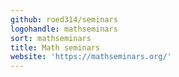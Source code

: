 ```yaml
---
github: roed314/seminars
logohandle: mathseminars
sort: mathseminars
title: Math seminars
website: 'https://mathseminars.org/'
---
```

